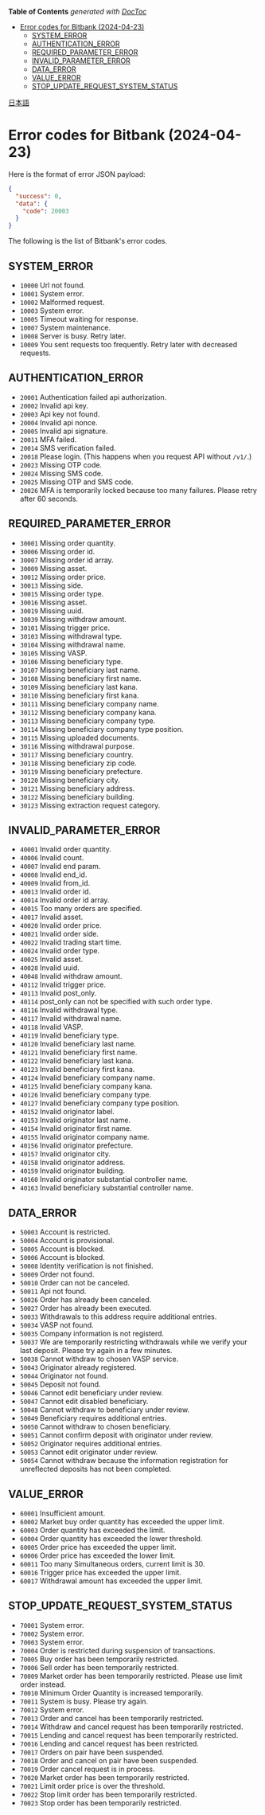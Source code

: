 <!-- START doctoc generated TOC please keep comment here to allow auto update -->
<!-- DON'T EDIT THIS SECTION, INSTEAD RE-RUN doctoc TO UPDATE -->
**Table of Contents**  *generated with [DocToc](https://github.com/thlorenz/doctoc)*

- [Error codes for Bitbank (2024-04-23)](#error-codes-for-bitbank-2024-04-23)
  - [SYSTEM_ERROR](#system_error)
  - [AUTHENTICATION_ERROR](#authentication_error)
  - [REQUIRED_PARAMETER_ERROR](#required_parameter_error)
  - [INVALID_PARAMETER_ERROR](#invalid_parameter_error)
  - [DATA_ERROR](#data_error)
  - [VALUE_ERROR](#value_error)
  - [STOP_UPDATE_REQUEST_SYSTEM_STATUS](#stop_update_request_system_status)

<!-- END doctoc generated TOC please keep comment here to allow auto update -->

[日本語](errors_JP.md)

# Error codes for Bitbank (2024-04-23)

Here is the format of error JSON payload:

```json
{
  "success": 0,
  "data": {
    "code": 20003
  }
}
```

The following is the list of Bitbank's error codes.

## SYSTEM_ERROR

- `10000` Url not found.
- `10001` System error.
- `10002` Malformed request.
- `10003` System error.
- `10005` Timeout waiting for response.
- `10007` System maintenance.
- `10008` Server is busy. Retry later.
- `10009` You sent requests too frequently. Retry later with decreased requests.

## AUTHENTICATION_ERROR

- `20001` Authentication failed api authorization.
- `20002` Invalid api key.
- `20003` Api key not found.
- `20004` Invalid api nonce.
- `20005` Invalid api signature.
- `20011` MFA failed.
- `20014` SMS verification failed.
- `20018` Please login. (This happens when you request API without `/v1/`.)
- `20023` Missing OTP code.
- `20024` Missing SMS code.
- `20025` Missing OTP and SMS code.
- `20026` MFA is temporarily locked because too many failures. Please retry after 60 seconds.

## REQUIRED_PARAMETER_ERROR

- `30001` Missing order quantity.
- `30006` Missing order id.
- `30007` Missing order id array.
- `30009` Missing asset.
- `30012` Missing order price.
- `30013` Missing side.
- `30015` Missing order type.
- `30016` Missing asset.
- `30019` Missing uuid.
- `30039` Missing withdraw amount.
- `30101` Missing trigger price.
- `30103` Missing withdrawal type.
- `30104` Missing withdrawal name.
- `30105` Missing VASP.
- `30106` Missing beneficiary type.
- `30107` Missing beneficiary last name.
- `30108` Missing beneficiary first name.
- `30109` Missing beneficiary last kana.
- `30110` Missing beneficiary first kana.
- `30111` Missing beneficiary company name.
- `30112` Missing beneficiary company kana.
- `30113` Missing beneficiary company type.
- `30114` Missing beneficiary company type position.
- `30115` Missing uploaded documents.
- `30116` Missing withdrawal purpose.
- `30117` Missing beneficiary country.
- `30118` Missing beneficiary zip code.
- `30119` Missing beneficiary prefecture.
- `30120` Missing beneficiary city.
- `30121` Missing beneficiary address.
- `30122` Missing beneficiary building.
- `30123` Missing extraction request category.

## INVALID_PARAMETER_ERROR

- `40001` Invalid order quantity.
- `40006` Invalid count.
- `40007` Invalid end param.
- `40008` Invalid end_id.
- `40009` Invalid from_id.
- `40013` Invalid order id.
- `40014` Invalid order id array.
- `40015` Too many orders are specified.
- `40017` Invalid asset.
- `40020` Invalid order price.
- `40021` Invalid order side.
- `40022` Invalid trading start time.
- `40024` Invalid order type.
- `40025` Invalid asset.
- `40028` Invalid uuid.
- `40048` Invalid withdraw amount.
- `40112` Invalid trigger price.
- `40113` Invalid post_only.
- `40114` post_only can not be specified with such order type.
- `40116` Invalid withdrawal type.
- `40117` Invalid withdrawal name.
- `40118` Invalid VASP.
- `40119` Invalid beneficiary type.
- `40120` Invalid beneficiary last name.
- `40121` Invalid beneficiary first name.
- `40122` Invalid beneficiary last kana.
- `40123` Invalid beneficiary first kana.
- `40124` Invalid beneficiary company name.
- `40125` Invalid beneficiary company kana.
- `40126` Invalid beneficiary company type.
- `40127` Invalid beneficiary company type position.
- `40152` Invalid originator label.
- `40153` Invalid originator last name.
- `40154` Invalid originator first name.
- `40155` Invalid originator company name.
- `40156` Invalid originator prefecture.
- `40157` Invalid originator city.
- `40158` Invalid originator address.
- `40159` Invalid originator building.
- `40160` Invalid originator substantial controller name.
- `40163` Invalid beneficiary substantial controller name.

## DATA_ERROR

- `50003` Account is restricted.
- `50004` Account is provisional.
- `50005` Account is blocked.
- `50006` Account is blocked.
- `50008` Identity verification is not finished.
- `50009` Order not found.
- `50010` Order can not be canceled.
- `50011` Api not found.
- `50026` Order has already been canceled.
- `50027` Order has already been executed.
- `50033` Withdrawals to this address require additional entries.
- `50034` VASP not found.
- `50035` Company information is not registerd.
- `50037` We are temporarily restricting withdrawals while we verify your last deposit. Please try again in a few minutes.
- `50038` Cannot withdraw to chosen VASP service.
- `50043` Originator already registered.
- `50044` Originator not found.
- `50045` Deposit not found.
- `50046` Cannot edit beneficiary under review.
- `50047` Cannot edit disabled beneficiary.
- `50048` Cannot withdraw to beneficiary under review.
- `50049` Beneficiary requires additional entries.
- `50050` Cannot withdraw to chosen beneficiary.
- `50051` Cannot confirm deposit with originator under review.
- `50052` Originator requires additional entries.
- `50053` Cannot edit originator under review.
- `50054` Cannot withdraw because the information registration for unreflected deposits has not been completed.

## VALUE_ERROR

- `60001` Insufficient amount.
- `60002` Market buy order quantity has exceeded the upper limit.
- `60003` Order quantity has exceeded the limit.
- `60004` Order quantity has exceeded the lower threshold.
- `60005` Order price has exceeded the upper limit.
- `60006` Order price has exceeded the lower limit.
- `60011` Too many Simultaneous orders, current limit is 30.
- `60016` Trigger price has exceeded the upper limit.
- `60017` Withdrawal amount has exceeded the upper limit.

## STOP_UPDATE_REQUEST_SYSTEM_STATUS

- `70001` System error.
- `70002` System error.
- `70003` System error.
- `70004` Order is restricted during suspension of transactions.
- `70005` Buy ​​order has been temporarily restricted.
- `70006` Sell ​​order has been temporarily restricted.
- `70009` Market order has been temporarily restricted. Please use limit order instead.
- `70010` Minimum Order Quantity is increased temporarily.
- `70011` System is busy. Please try again.
- `70012` System error.
- `70013` Order and cancel has been temporarily restricted.
- `70014` Withdraw and cancel request has been temporarily restricted.
- `70015` Lending and cancel request has been temporarily restricted.
- `70016` Lending and cancel request has been restricted.
- `70017` Orders on pair have been suspended.
- `70018` Order and cancel on pair have been suspended.
- `70019` Order cancel request is in process.
- `70020` Market order has been temporarily restricted.
- `70021` Limit order price is over the threshold.
- `70022` Stop limit order has been temporarily restricted.
- `70023` Stop order has been temporarily restricted.
